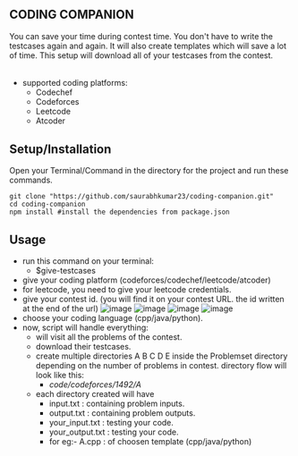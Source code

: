 ## CODING COMPANION
You can save your time during contest time. You don't have to write the testcases again and again. It will also create templates which will save a lot of time. This setup will download all of your testcases from the contest.
######
- supported coding platforms:
  - Codechef
  - Codeforces
  - Leetcode
  - Atcoder

## Setup/Installation
Open your Terminal/Command in the directory for the project and run these commands.
    
    git clone "https://github.com/saurabhkumar23/coding-companion.git"
    cd coding-companion
    npm install #install the dependencies from package.json

## Usage
- run this command on your terminal:
    - $give-testcases
- give your coding platform (codeforces/codechef/leetcode/atcoder)
- for leetcode, you need to give your leetcode credentials.
- give your contest id. (you will find it on your contest URL. the id written at the end of the url)
![image](https://user-images.githubusercontent.com/43825814/119214579-8b2a1480-bae5-11eb-8d10-2f760fa8106b.png)
![image](https://user-images.githubusercontent.com/43825814/119214595-b44aa500-bae5-11eb-9b7a-67392bb9424c.png)
![image](https://user-images.githubusercontent.com/43825814/119214609-caf0fc00-bae5-11eb-80b9-7294d1f3bc45.png)
![image](https://user-images.githubusercontent.com/43825814/119214620-df34f900-bae5-11eb-9437-57c22480e90e.png)
- choose your coding language (cpp/java/python).
- now, script will handle everything:
    - will visit all the problems of the contest.
    - download their testcases.
    - create multiple directories A B C D E inside the Problemset directory depending on the number of problems in contest. directory flow will look like this: 
        - *code/codeforces/1492/A*
    - each directory created will have
        - input.txt : containing problem inputs.
        - output.txt : containing problem outputs.
        - your_input.txt : testing your code.
        - your_output.txt : testing your code.
        - for eg:- A.cpp : of choosen template (cpp/java/python)
